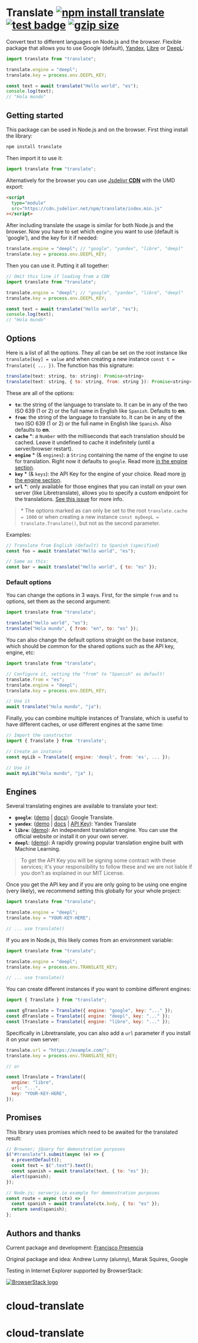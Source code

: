 # Translate [![npm install translate](https://img.shields.io/badge/npm%20install-translate-blue.svg "install badge")](https://www.npmjs.com/package/translate) [![test badge](https://github.com/franciscop/translate/workflows/tests/badge.svg "test badge")](https://github.com/franciscop/translate/blob/master/.github/workflows/tests.yml) [![gzip size](https://img.badgesize.io/franciscop/translate/master/index.min.js.svg?compression=gzip "gzip badge")](https://github.com/franciscop/translate/blob/master/index.min.js)

Convert text to different languages on Node.js and the browser. Flexible package that allows you to use Google (default), [Yandex](https://translate.yandex.com/), [Libre](https://libretranslate.com/) or [DeepL](https://www.deepl.com/en/translator):

```js
import translate from "translate";

translate.engine = "deepl";
translate.key = process.env.DEEPL_KEY;

const text = await translate("Hello world", "es");
console.log(text);
// "Hola mundo"
```

## Getting started

This package can be used in Node.js and on the browser. First thing install the library:

```bash
npm install translate
```

Then import it to use it:

```js
import translate from "translate";
```

Alternatively for the browser you can use [Jsdelivr **CDN**](https://www.jsdelivr.com/package/npm/translate) with the UMD export:

```html
<script
  type="module"
  src="https://cdn.jsdelivr.net/npm/translate/index.min.js"
></script>
```

After including translate the usage is similar for both Node.js and the browser. Now you have to set which engine you want to use (default is 'google'), and the key for it if needed:

```js
translate.engine = "deepl"; // "google", "yandex", "libre", "deepl"
translate.key = process.env.DEEPL_KEY;
```

Then you can use it. Putting it all together:

```js
// Omit this line if loading from a CDN
import translate from "translate";

translate.engine = "deepl"; // "google", "yandex", "libre", "deepl"
translate.key = process.env.DEEPL_KEY;

const text = await translate("Hello world", "es");
console.log(text);
// "Hola mundo"
```

## Options

Here is a list of all the options. They all can be set on the root instance like `translate[key] = value` and when creating a new instance `const t = Translate({ ... })`. The function has this signature:

```js
translate(text: string, to: string): Promise<string>
translate(text: string, { to: string, from: string }): Promise<string>
```

These are all of the options:

- **`to`**: the string of the language to translate to. It can be in any of the two ISO 639 (1 or 2) or the full name in English like `Spanish`. Defaults to **en**.
- **`from`**: the string of the language to translate to. It can be in any of the two ISO 639 (1 or 2) or the full name in English like `Spanish`. Also defaults to **en**.
- **`cache`** \*: a `Number` with the milliseconds that each translation should be cached. Leave it undefined to cache it indefinitely (until a server/browser restart).
- **`engine`** \* (& `engines`): a `String` containing the name of the engine to use for translation. Right now it defaults to `google`. Read more [in the engine section](#engines).
- **`key`** \* (& `keys`): the API Key for the engine of your choice. Read more [in the engine section](#engines).
- **`url`** \*: only available for those engines that you can install on your own server (like Libretranslate), allows you to specify a custom endpoint for the translations. [See this issue](https://github.com/franciscop/translate/issues/26#issuecomment-845038821) for more info.

> \* The options marked as can only be set to the root `translate.cache = 1000` or when creating a new instance `const myDeepL = translate.Translate()`, but not as the second parameter.

Examples:

```js
// Translate from English (default) to Spanish (specified)
const foo = await translate("Hello world", "es");

// Same as this:
const bar = await translate("Hello world", { to: "es" });
```

### Default options

You can change the options in 3 ways. First, for the simple `from` and `to` options, set them as the second argument:

```js
import translate from "translate";

translate("Hello world", "es");
translate("Hola mundo", { from: "en", to: "es" });
```

You can also change the default options straight on the base instance, which should be common for the shared options such as the API key, engine, etc:

```js
import translate from "translate";

// Configure it, setting the "from" to "Spanish" as default!
translate.from = "es";
translate.engine = "deepl";
translate.key = process.env.DEEPL_KEY;

// Use it
await translate("Hola mundo", "ja");
```

Finally, you can combine multiple instances of Translate, which is useful to have different caches, or use different engines at the same time:

```js
// Import the constructor
import { Translate } from 'translate';

// Create an instance
const myLib = Translate({ engine: 'deepl', from: 'es', ... });

// Use it
await myLib("Hola mundo", "ja" );
```

## Engines

Several translating engines are available to translate your text:

- **`google`**: ([demo](https://translate.google.com/) | [docs](https://cloud.google.com/translate/docs/)): Google Translate.
- **`yandex`**: ([demo](https://translate.yandex.com/) | [docs](https://tech.yandex.com/translate/) | [API Key](https://translate.yandex.com/developers/keys)): Yandex Translate
- **`libre`**: ([demo](https://libretranslate.com/)): An independent translation engine. You can use the official website or install it on your own server.
- **`deepl`**: ([demo](https://www.deepl.com/en/translator)): A rapidly growing popular translation engine built with Machine Learning.

> To get the API Key you will be signing some contract with these services; it's your responsibility to follow these and we are not liable if you don't as explained in our MIT License.

Once you get the API key and if you are only going to be using one engine (very likely), we recommend setting this globally for your whole project:

```js
import translate from "translate";

translate.engine = "deepl";
translate.key = "YOUR-KEY-HERE";

// ... use translate()
```

If you are in Node.js, this likely comes from an environment variable:

```js
import translate from "translate";

translate.engine = "deepl";
translate.key = process.env.TRANSLATE_KEY;

// ... use translate()
```

You can create different instances if you want to combine different engines:

```js
import { Translate } from "translate";

const gTranslate = Translate({ engine: "google", key: "..." });
const dTranslate = Translate({ engine: "deepl", key: "..." });
const lTranslate = Translate({ engine: "libre", key: "..." });
```

Specifically in Libretranslate, you can also add a `url` parameter if you install it on your own server:

```js
translate.url = "https://example.com/";
translate.key = process.env.TRANSLATE_KEY;

// or

const lTranslate = Translate({
  engine: "libre",
  url: "...",
  key: "YOUR-KEY-HERE",
});
```

## Promises

This library uses promises which need to be awaited for the translated result:

```js
// Browser; jQuery for demonstration purposes
$("#translate").submit(async (e) => {
  e.preventDefault();
  const text = $(".text").text();
  const spanish = await translate(text, { to: "es" });
  alert(spanish);
});

// Node.js; serverjs.io example for demonstration purposes
const route = async (ctx) => {
  const spanish = await translate(ctx.body, { to: "es" });
  return send(spanish);
};
```

## Authors and thanks

Current package and development: [Francisco Presencia](https://francisco.io/)

Original package and idea: Andrew Lunny (alunny), Marak Squires, Google

Testing in Internet Explorer supported by BrowserStack:

[![BrowserStack logo](https://i.imgur.com/CuCuOkL.png)](https://browserstack.com/)
# cloud-translate
# cloud-translate
